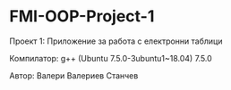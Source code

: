 # FMI-OOP-Project-1
Проект 1: Приложение за работа с електронни таблици

Компилатор: g++ (Ubuntu 7.5.0-3ubuntu1~18.04) 7.5.0

Автор: Валери Валериев Станчев
